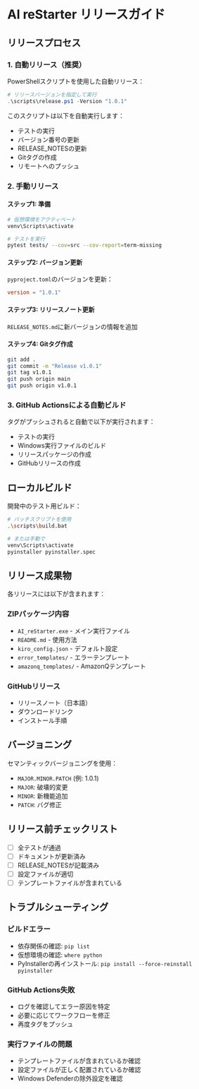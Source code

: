 # AI reStarter リリースガイド

## リリースプロセス

### 1. 自動リリース（推奨）

PowerShellスクリプトを使用した自動リリース：

```powershell
# リリースバージョンを指定して実行
.\scripts\release.ps1 -Version "1.0.1"
```

このスクリプトは以下を自動実行します：
- テストの実行
- バージョン番号の更新
- RELEASE_NOTESの更新
- Gitタグの作成
- リモートへのプッシュ

### 2. 手動リリース

#### ステップ1: 準備
```bash
# 仮想環境をアクティベート
venv\Scripts\activate

# テストを実行
pytest tests/ --cov=src --cov-report=term-missing
```

#### ステップ2: バージョン更新
`pyproject.toml`のバージョンを更新：
```toml
version = "1.0.1"
```

#### ステップ3: リリースノート更新
`RELEASE_NOTES.md`に新バージョンの情報を追加

#### ステップ4: Gitタグ作成
```bash
git add .
git commit -m "Release v1.0.1"
git tag v1.0.1
git push origin main
git push origin v1.0.1
```

### 3. GitHub Actionsによる自動ビルド

タグがプッシュされると自動で以下が実行されます：
- テストの実行
- Windows実行ファイルのビルド
- リリースパッケージの作成
- GitHubリリースの作成

## ローカルビルド

開発中のテスト用ビルド：

```bash
# バッチスクリプトを使用
.\scripts\build.bat

# または手動で
venv\Scripts\activate
pyinstaller pyinstaller.spec
```

## リリース成果物

各リリースには以下が含まれます：

### ZIPパッケージ内容
- `AI_reStarter.exe` - メイン実行ファイル
- `README.md` - 使用方法
- `kiro_config.json` - デフォルト設定
- `error_templates/` - エラーテンプレート
- `amazonq_templates/` - AmazonQテンプレート

### GitHubリリース
- リリースノート（日本語）
- ダウンロードリンク
- インストール手順

## バージョニング

セマンティックバージョニングを使用：
- `MAJOR.MINOR.PATCH` (例: 1.0.1)
- `MAJOR`: 破壊的変更
- `MINOR`: 新機能追加
- `PATCH`: バグ修正

## リリース前チェックリスト

- [ ] 全テストが通過
- [ ] ドキュメントが更新済み
- [ ] RELEASE_NOTESが記載済み
- [ ] 設定ファイルが適切
- [ ] テンプレートファイルが含まれている

## トラブルシューティング

### ビルドエラー
- 依存関係の確認: `pip list`
- 仮想環境の確認: `where python`
- PyInstallerの再インストール: `pip install --force-reinstall pyinstaller`

### GitHub Actions失敗
- ログを確認してエラー原因を特定
- 必要に応じてワークフローを修正
- 再度タグをプッシュ

### 実行ファイルの問題
- テンプレートファイルが含まれているか確認
- 設定ファイルが正しく配置されているか確認
- Windows Defenderの除外設定を確認
